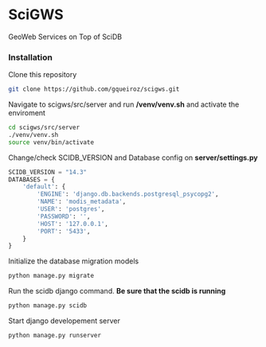 # SciGWS
GeoWeb Services on Top of SciDB

### Installation

Clone this repository
```bash
git clone https://github.com/gqueiroz/scigws.git
```

Navigate to scigws/src/server and run **/venv/venv.sh** and activate the enviroment
```bash
cd scigws/src/server
./venv/venv.sh
source venv/bin/activate
```

Change/check SCIDB_VERSION and Database config on **server/settings.py**
```python
SCIDB_VERSION = "14.3"
DATABASES = {
    'default': {
        'ENGINE': 'django.db.backends.postgresql_psycopg2',
        'NAME': 'modis_metadata',
        'USER': 'postgres',
        'PASSWORD': '',
        'HOST': '127.0.0.1',
        'PORT': '5433',
    }
}
```

Initialize the database migration models
```bash
python manage.py migrate
```

Run the scidb django command. **Be sure that the scidb is running**
```bash
python manage.py scidb
```

Start django developement server
```bash
python manage.py runserver
```